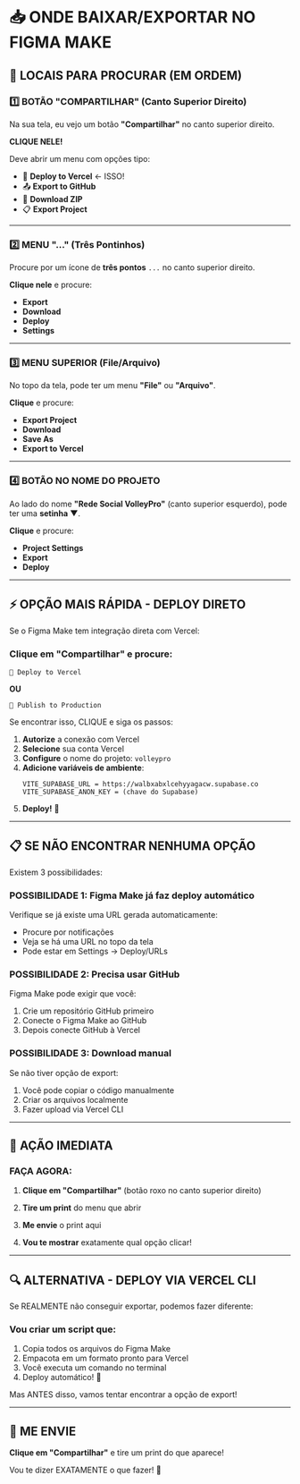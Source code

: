 # 📥 ONDE BAIXAR/EXPORTAR NO FIGMA MAKE

## 🎯 LOCAIS PARA PROCURAR (EM ORDEM)

### 1️⃣ BOTÃO "COMPARTILHAR" (Canto Superior Direito)

Na sua tela, eu vejo um botão **"Compartilhar"** no canto superior direito.

**CLIQUE NELE!**

Deve abrir um menu com opções tipo:
- 🚀 **Deploy to Vercel** ← ISSO!
- 📤 **Export to GitHub**
- 💾 **Download ZIP**
- 📋 **Export Project**

---

### 2️⃣ MENU "..." (Três Pontinhos)

Procure por um ícone de **três pontos** `...` no canto superior direito.

**Clique nele** e procure:
- **Export**
- **Download**
- **Deploy**
- **Settings**

---

### 3️⃣ MENU SUPERIOR (File/Arquivo)

No topo da tela, pode ter um menu **"File"** ou **"Arquivo"**.

**Clique** e procure:
- **Export Project**
- **Download**
- **Save As**
- **Export to Vercel**

---

### 4️⃣ BOTÃO NO NOME DO PROJETO

Ao lado do nome **"Rede Social VolleyPro"** (canto superior esquerdo), pode ter uma **setinha** ▼.

**Clique** e procure:
- **Project Settings**
- **Export**
- **Deploy**

---

## ⚡ OPÇÃO MAIS RÁPIDA - DEPLOY DIRETO

Se o Figma Make tem integração direta com Vercel:

### Clique em "Compartilhar" e procure:

```
🚀 Deploy to Vercel
```

**OU**

```
🚀 Publish to Production
```

Se encontrar isso, CLIQUE e siga os passos:

1. **Autorize** a conexão com Vercel
2. **Selecione** sua conta Vercel
3. **Configure** o nome do projeto: `volleypro`
4. **Adicione variáveis de ambiente**:
   ```
   VITE_SUPABASE_URL = https://walbxabxlcehyyagacw.supabase.co
   VITE_SUPABASE_ANON_KEY = (chave do Supabase)
   ```
5. **Deploy!** 🚀

---

## 📋 SE NÃO ENCONTRAR NENHUMA OPÇÃO

Existem 3 possibilidades:

### POSSIBILIDADE 1: Figma Make já faz deploy automático

Verifique se já existe uma URL gerada automaticamente:
- Procure por notificações
- Veja se há uma URL no topo da tela
- Pode estar em Settings → Deploy/URLs

### POSSIBILIDADE 2: Precisa usar GitHub

Figma Make pode exigir que você:
1. Crie um repositório GitHub primeiro
2. Conecte o Figma Make ao GitHub
3. Depois conecte GitHub à Vercel

### POSSIBILIDADE 3: Download manual

Se não tiver opção de export:
1. Você pode copiar o código manualmente
2. Criar os arquivos localmente
3. Fazer upload via Vercel CLI

---

## 🎯 AÇÃO IMEDIATA

### FAÇA AGORA:

1. **Clique em "Compartilhar"** (botão roxo no canto superior direito)

2. **Tire um print** do menu que abrir

3. **Me envie** o print aqui

4. **Vou te mostrar** exatamente qual opção clicar!

---

## 🔍 ALTERNATIVA - DEPLOY VIA VERCEL CLI

Se REALMENTE não conseguir exportar, podemos fazer diferente:

### Vou criar um script que:
1. Copia todos os arquivos do Figma Make
2. Empacota em um formato pronto para Vercel
3. Você executa um comando no terminal
4. Deploy automático! 🚀

Mas ANTES disso, vamos tentar encontrar a opção de export!

---

## 📸 ME ENVIE

**Clique em "Compartilhar"** e tire um print do que aparece!

Vou te dizer EXATAMENTE o que fazer! 🎯
